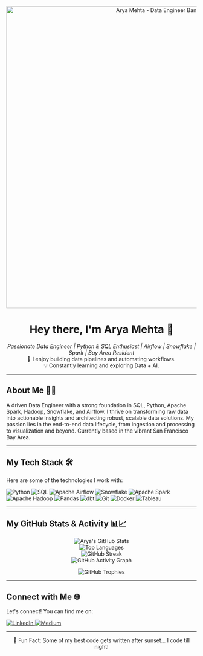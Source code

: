 <div align="center">
  <a href="https://www.linkedin.com/in/arya-mehta-148a35200"> 
    <img src="YOUR_BANNER_IMAGE_URL_HERE" alt="Arya Mehta - Data Engineer Banner" width="800"/>
  </a>
</div>
<h1 align="center">Hey there, I'm Arya Mehta 👋</h1>

<p align="center">
  <em>Passionate Data Engineer | Python & SQL Enthusiast | Airflow | Snowflake | Spark | Bay Area Resident</em>
  <br />
  🚀 I enjoy building data pipelines and automating workflows.
  <br />
  💡 Constantly learning and exploring Data + AI.
</p>

---

## About Me 👨‍💻

A driven Data Engineer with a strong foundation in SQL, Python, Apache Spark, Hadoop, Snowflake, and Airflow. I thrive on transforming raw data into actionable insights and architecting robust, scalable data solutions. My passion lies in the end-to-end data lifecycle, from ingestion and processing to visualization and beyond. Currently based in the vibrant San Francisco Bay Area.

---

## My Tech Stack 🛠️

Here are some of the technologies I work with:

<p align="left">
  <img src="https://img.shields.io/badge/Python-3776AB?style=for-the-badge&logo=python&logoColor=white" alt="Python"/>
  <img src="https://img.shields.io/badge/SQL-025E8C?style=for-the-badge&logo=postgresql&logoColor=white" alt="SQL"/>
  <img src="https://img.shields.io/badge/Apache%20Airflow-017CEE?style=for-the-badge&logo=apacheairflow&logoColor=white" alt="Apache Airflow"/>
  <img src="https://img.shields.io/badge/Snowflake-29B5E8?style=for-the-badge&logo=snowflake&logoColor=white" alt="Snowflake"/>
  <img src="https://img.shields.io/badge/Apache%20Spark-E25A1C?style=for-the-badge&logo=apachespark&logoColor=white" alt="Apache Spark"/>
  <img src="https://img.shields.io/badge/Hadoop-66CCFF?style=for-the-badge&logo=apachehadoop&logoColor=black" alt="Apache Hadoop"/>
  <img src="https://img.shields.io/badge/Pandas-150458?style=for-the-badge&logo=pandas&logoColor=white" alt="Pandas"/>
  <img src="https://img.shields.io/badge/dbt-FF694B?style=for-the-badge&logo=dbt&logoColor=white" alt="dbt"/>
  <img src="https://img.shields.io/badge/Git-F05032?style=for-the-badge&logo=git&logoColor=white" alt="Git"/>
  <img src="https://img.shields.io/badge/Docker-2496ED?style=for-the-badge&logo=docker&logoColor=white" alt="Docker"/>
  <img src="https://img.shields.io/badge/Tableau-E97627?style=for-the-badge&logo=tableau&logoColor=white" alt="Tableau"/>
  </p>

---

## My GitHub Stats & Activity 📊📈

<p align="center">
  <img src="https://github-readme-stats.vercel.app/api?username=aryaMehta26&show_icons=true&theme=tokyonight&include_all_commits=true&count_private=true&hide_border=true&rank_icon=github" alt="Arya's GitHub Stats"/>
  <br/>
  <img src="https://github-readme-stats.vercel.app/api/top-langs/?username=aryaMehta26&layout=compact&langs_count=10&theme=tokyonight&hide_border=true" alt="Top Languages"/>
  <br/>
  <img src="https://github-readme-streak-stats.herokuapp.com/?user=aryaMehta26&theme=tokyonight&hide_border=true" alt="GitHub Streak"/>
  <br/>
  <img src="https://github-readme-activity-graph.vercel.app/graph?username=aryaMehta26&bg_color=1a1b27&color=70a5fd&line=5897fb&point=27d796&area=true&hide_border=true" alt="GitHub Activity Graph"/>
</p>

<p align="center">
  <img src="https://github-profile-trophy.vercel.app/?username=aryaMehta26&theme=tokyonight&column=7&margin-w=15&margin-h=15&no-bg=true&no-frame=true" alt="GitHub Trophies"/>
</p>

---

## Connect with Me 🌐

Let's connect! You can find me on:

<p align="left">
  <a href="https://www.linkedin.com/in/arya-mehta-148a35200" target="_blank">
    <img src="https://img.shields.io/badge/LinkedIn-0077B5?style=for-the-badge&logo=linkedin&logoColor=white" alt="LinkedIn"/>
  </a>
  <a href="https://medium.com/@aryaMehta26" target="_blank">
    <img src="https://img.shields.io/badge/Medium-12100E?style=for-the-badge&logo=medium&logoColor=white" alt="Medium"/>
  </a>
  </p>

---

<p align="center">
  🦉 Fun Fact: Some of my best code gets written after sunset... I code till night!
</p>
